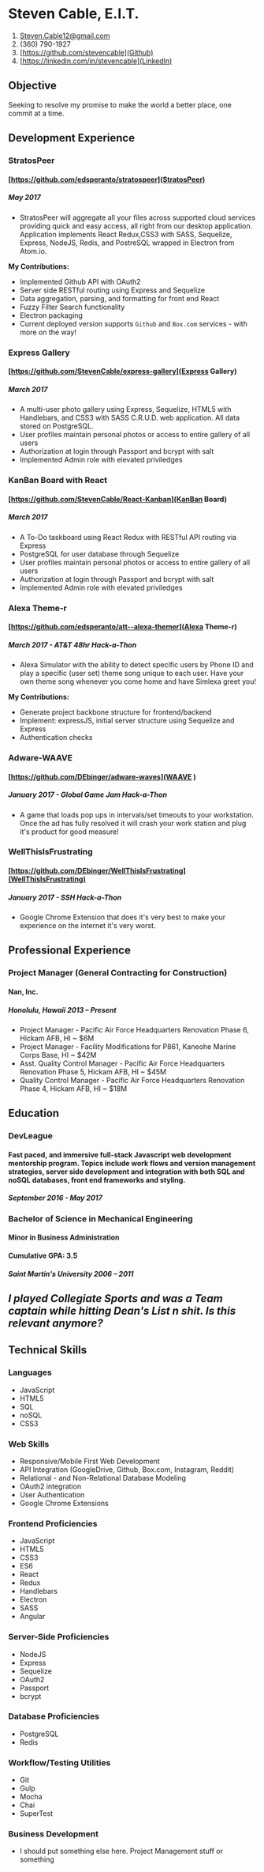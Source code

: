 # Steven Cable, E.I.T.

1. Steven.Cable12@gmail.com
1. (360) 790-1927
1. [https://github.com/stevencable](Github)
1. [https://linkedin.com/in/stevencable](LinkedIn)

## Objective
Seeking to resolve my promise to make the world a better place, one commit at a time.

## Development Experience

### StratosPeer
#### [https://github.com/edsperanto/stratospeer](StratosPeer)
##### May 2017
- StratosPeer will aggregate all your files across supported cloud services providing quick and easy access, all right from our desktop application. Application implements React Redux,CSS3 with SASS, Sequelize, Express, NodeJS, Redis, and PostreSQL wrapped in Electron from Atom.io.  

**My Contributions:**
- Implemented Github API with OAuth2
- Server side RESTful routing using Express and Sequelize
- Data aggregation, parsing, and formatting for front end React  
- Fuzzy Filter Search functionality
- Electron packaging
- Current deployed version supports `Github` and `Box.com` services - with more on the way!

### Express Gallery
#### [https://github.com/StevenCable/express-gallery](Express Gallery)
##### March 2017
- A multi-user photo gallery using Express, Sequelize, HTML5 with Handlebars, and CSS3 with SASS C.R.U.D. web application. All data stored on PostgreSQL. 
- User profiles maintain personal photos or access to entire gallery of all users
- Authorization at login through Passport and bcrypt with salt
- Implemented Admin role with elevated priviledges

### KanBan Board with React
#### [https://github.com/StevenCable/React-Kanban](KanBan Board)
##### March 2017
- A To-Do taskboard using React Redux with RESTful API routing via Express
- PostgreSQL for user database through Sequelize 
- User profiles maintain personal photos or access to entire gallery of all users
- Authorization at login through Passport and bcrypt with salt
- Implemented Admin role with elevated priviledges

### Alexa Theme-r
#### [https://github.com/edsperanto/att--alexa-themer](Alexa Theme-r)
##### March 2017 - AT&T 48hr Hack-a-Thon
- Alexa Simulator with the ability to detect specific users by Phone ID and play a specific (user set) theme song unique to each user. Have your own theme song whenever you come home and have Simlexa greet you! 

**My Contributions:**  
- Generate project backbone structure for frontend/backend 
- Implement: expressJS, initial server structure using Sequelize and Express
- Authentication checks

### Adware-WAAVE
#### [https://github.com/DEbinger/adware-waves](WAAVE )
##### January 2017 - Global Game Jam Hack-a-Thon
- A game that loads pop ups in intervals/set timeouts to your workstation. Once the ad has fully resolved it will crash your work station and plug it's product for good measure! 


### WellThisIsFrustrating
#### [https://github.com/DEbinger/WellThisIsFrustrating](WellThisIsFrustrating)
##### January 2017 - SSH Hack-a-Thon
- Google Chrome Extension that does it's very best to make your experience on the internet it's very worst. 

## Professional Experience

### Project Manager (General Contracting for Construction)
#### Nan, Inc.
##### Honolulu, Hawaii 2013 – Present  
- Project Manager - Pacific Air Force Headquarters Renovation Phase 6, Hickam AFB, HI ~ $6M
- Project Manager - Facility Modifications for P861, Kaneohe Marine Corps Base, HI ~ $42M
- Asst. Quality Control Manager - Pacific Air Force Headquarters Renovation Phase 5, Hickam AFB, HI ~ $45M
- Quality Control Manager - Pacific Air Force Headquarters Renovation Phase 4, Hickam AFB, HI ~ $18M

## Education
### DevLeague
#### Fast paced, and immersive full-stack Javascript web development mentorship program. Topics include work flows and version management strategies, server side development and integration with both SQL and noSQL databases, front end frameworks and styling. 
##### September 2016 - May 2017

### Bachelor of Science in Mechanical Engineering
#### **Minor in Business Administration **
#### Cumulative GPA: 3.5
##### Saint Martin's University 2006 – 2011 

## _I played Collegiate Sports and was a Team captain while hitting Dean's List n shit. Is this relevant anymore?_

## Technical Skills

### Languages
- JavaScript
- HTML5
- SQL
- noSQL
- CSS3

### Web Skills
- Responsive/Mobile First Web Development
- API Integration (GoogleDrive, Github, Box.com, Instagram, Reddit)
- Relational - and Non-Relational Database Modeling 
- OAuth2 integration
- User Authentication
- Google Chrome Extensions

### Frontend Proficiencies
- JavaScript
- HTML5
- CSS3
- ES6
- React
- Redux
- Handlebars
- Electron
- SASS
- Angular

### Server-Side Proficiencies
- NodeJS
- Express
- Sequelize
- OAuth2
- Passport
- bcrypt

### Database Proficiencies
- PostgreSQL 
- Redis

### Workflow/Testing Utilities
- Git
- Gulp
- Mocha
- Chai
- SuperTest

### Business Development
- I should put something else here. Project Management stuff or something